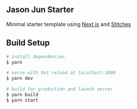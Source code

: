 ## Jason Jun Starter

Minimal starter template using [Next.js](https://github.com/vercel/next.js) and [Stitches](https://github.com/modulz/stitches)

## Build Setup
```bash
# install dependencies
$ yarn

# serve with hot reload at localhost:3000
$ yarn dev

# build for production and launch server
$ yarn build
$ yarn start
```
